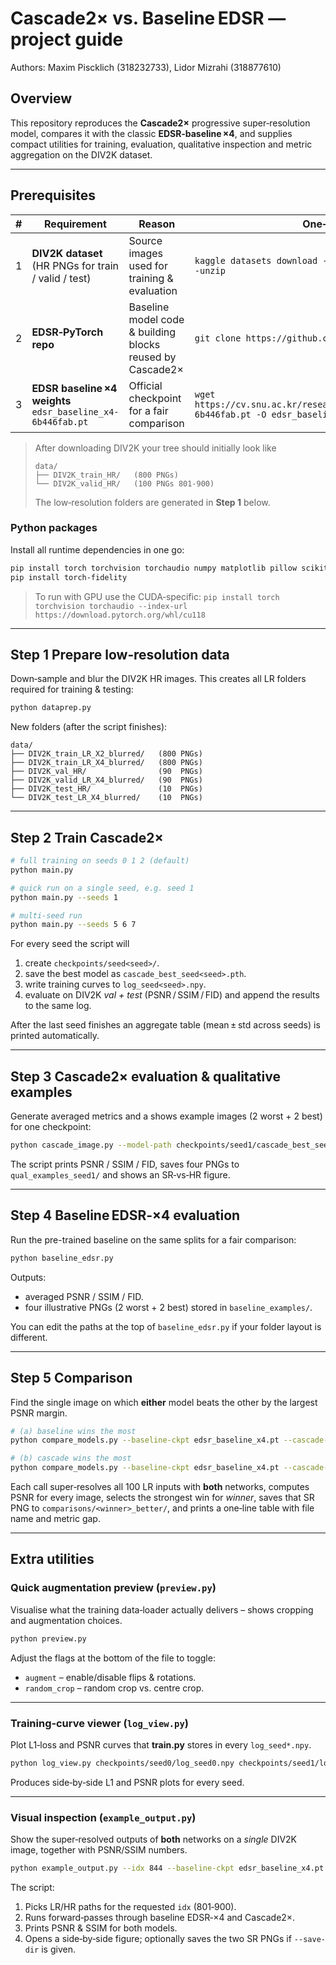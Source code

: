 # Cascade2× vs. Baseline EDSR — project guide
Authors: Maxim Piscklich (318232733), Lidor Mizrahi (318877610)
## Overview

This repository reproduces the **Cascade2×** progressive super‑resolution model, compares it with the classic **EDSR‑baseline ×4**, and supplies compact utilities for training, evaluation, qualitative inspection and metric aggregation on the DIV2K dataset.

---

## Prerequisites

| # | Requirement                                                 | Reason                                                    | One‑liner to get it                                                                                  |
| - | ----------------------------------------------------------- | --------------------------------------------------------- | ---------------------------------------------------------------------------------------------------- |
| 1 | **DIV2K dataset** (HR PNGs for train / valid / test)        | Source images used for training & evaluation              | `kaggle datasets download -d joe1995/div2k-dataset -p data --unzip`                                  |
| 2 | **EDSR‑PyTorch repo**                                       | Baseline model code & building blocks reused by Cascade2× | `git clone https://github.com/sanghyun-son/EDSR-PyTorch.git`                                         |
| 3 | **EDSR baseline ×4 weights** `edsr_baseline_x4-6b446fab.pt` | Official checkpoint for a fair comparison                 | `wget https://cv.snu.ac.kr/research/EDSR/models/edsr_baseline_x4-6b446fab.pt -O edsr_baseline_x4.pt` |

> After downloading DIV2K your tree should initially look like
>
> ```text
> data/
> ├── DIV2K_train_HR/   (800 PNGs)
> └── DIV2K_valid_HR/   (100 PNGs 801‑900)
> ```
>
> The low‑resolution folders are generated in **Step 1** below.
### Python packages

Install all runtime dependencies in one go:

```bash
pip install torch torchvision torchaudio numpy matplotlib pillow scikit-image torchmetrics kaggle tqdm
pip install torch-fidelity
```

>To run with GPU use the CUDA‑specific: `pip install torch torchvision torchaudio --index-url https://download.pytorch.org/whl/cu118`
---

## Step 1 Prepare low‑resolution data

Down‑sample and blur the DIV2K HR images. This creates all LR folders required for training & testing:

```bash
python dataprep.py
```

New folders (after the script finishes):

```
data/
├── DIV2K_train_LR_X2_blurred/   (800 PNGs)
├── DIV2K_train_LR_X4_blurred/   (800 PNGs)
├── DIV2K_val_HR/                (90  PNGs)
├── DIV2K_valid_LR_X4_blurred/   (90  PNGs)
├── DIV2K_test_HR/               (10  PNGs)
└── DIV2K_test_LR_X4_blurred/    (10  PNGs)
```

---

## Step 2 Train Cascade2×

```bash
# full training on seeds 0 1 2 (default)
python main.py                

# quick run on a single seed, e.g. seed 1
python main.py --seeds 1

# multi-seed run
python main.py --seeds 5 6 7
```

For every seed the script will

1. create `checkpoints/seed<seed>/`.
2. save the best model as `cascade_best_seed<seed>.pth`.
3. write training curves to `log_seed<seed>.npy`.
4. evaluate on DIV2K *val + test* (PSNR / SSIM / FID) and append the results to the same log.

After the last seed finishes an aggregate table (mean ± std across seeds) is printed automatically.

---

## Step 3 Cascade2× evaluation & qualitative examples

Generate averaged metrics and a shows example images (2 worst + 2 best) for one checkpoint:

```bash
python cascade_image.py --model-path checkpoints/seed1/cascade_best_seed1.pth --seed 1
```

The script prints PSNR / SSIM / FID, saves four PNGs to `qual_examples_seed1/` and shows an SR‑vs‑HR figure.

---

## Step 4 Baseline EDSR‑×4 evaluation

Run the pre-trained baseline on the same splits for a fair comparison:

```bash
python baseline_edsr.py
```

Outputs:

- averaged PSNR / SSIM / FID.
- four illustrative PNGs (2 worst + 2 best) stored in `baseline_examples/`.

You can edit the paths at the top of `baseline_edsr.py` if your folder layout is different.

---

## Step 5 Comparison

Find the single image on which **either** model beats the other by the largest PSNR margin.

```bash
# (a) baseline wins the most
python compare_models.py --baseline-ckpt edsr_baseline_x4.pt --cascade-ckpt  checkpoints/seed1/cascade_best_seed1.pth --winner baseline

# (b) cascade wins the most
python compare_models.py --baseline-ckpt edsr_baseline_x4.pt --cascade-ckpt  checkpoints/seed1/cascade_best_seed1.pth --winner cascade
```

Each call super‑resolves all 100 LR inputs with **both** networks, computes PSNR for every image, selects the strongest win for *winner*, saves that SR PNG to `comparisons/<winner>_better/`, and prints a one‑line table with file name and metric gap.



---

## Extra utilities

### Quick augmentation preview (`preview.py`)

Visualise what the training data‑loader actually delivers – shows cropping and augmentation choices.

```bash
python preview.py
```

Adjust the flags at the bottom of the file to toggle:

- `augment` – enable/disable flips & rotations.
- `random_crop` – random crop vs. centre crop.

---

### Training‑curve viewer (`log_view.py`)

Plot L1‑loss and PSNR curves that **train.py** stores in every `log_seed*.npy`.

```bash
python log_view.py checkpoints/seed0/log_seed0.npy checkpoints/seed1/log_seed1.npy checkpoints/seed2/log_seed2.npy
```

Produces side‑by‑side L1 and PSNR plots for every seed.

---

### Visual inspection (`example_output.py`)

Show the super‑resolved outputs of **both** networks on a *single* DIV2K image, together with PSNR/SSIM numbers.

```bash
python example_output.py --idx 844 --baseline-ckpt edsr_baseline_x4.pt --cascade-ckpt  checkpoints/seed1/cascade_best_seed1.pth 

```

The script:

1. Picks LR/HR paths for the requested `idx` (801‑900).
2. Runs forward‑passes through baseline EDSR‑×4 and Cascade2×.
3. Prints PSNR & SSIM for both models.
4. Opens a side‑by‑side figure; optionally saves the two SR PNGs if `--save-dir` is given.

